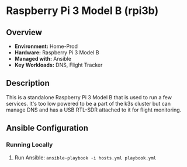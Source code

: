 # Raspberry Pi 3 Model B (rpi3b)

## Overview
- **Environment:** Home-Prod
- **Hardware:** Raspberry Pi 3 Model B
- **Managed with:** Ansible
- **Key Workloads:** DNS, Flight Tracker

## Description
This is a standalone Raspberry Pi 3 Model B that is used to run a few services. It's too low powered to be a part of the k3s cluster but can manage DNS and has a USB RTL-SDR attached to it for flight monitoring.

## Ansible Configuration

### Running Locally
1. Run Ansible: `ansible-playbook -i hosts.yml playbook.yml`